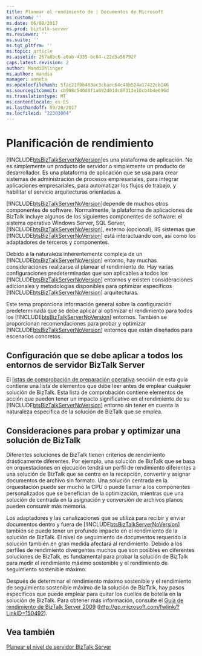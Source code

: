 ```yaml
---
title: Planear el rendimiento de | Documentos de Microsoft
ms.custom: ''
ms.date: 06/08/2017
ms.prod: biztalk-server
ms.reviewer: ''
ms.suite: ''
ms.tgt_pltfrm: ''
ms.topic: article
ms.assetid: 267a8bc6-a0ab-4335-bc04-c22d5a56792f
caps.latest.revision: 2
author: MandiOhlinger
ms.author: mandia
manager: anneta
ms.openlocfilehash: 5fac21f0b483ac3cbaec64c48b524a17422cb146
ms.sourcegitcommit: cb908c540d8f1a692d01dc8f313e16cb4b4e696d
ms.translationtype: MT
ms.contentlocale: es-ES
ms.lasthandoff: 09/20/2017
ms.locfileid: "22303004"
---
```

# <a name="planning-for-performance"></a>Planificación de rendimiento
[!INCLUDE[btsBizTalkServerNoVersion](../includes/btsbiztalkservernoversion-md.md)]es una plataforma de aplicación. No es simplemente un producto de servidor o simplemente un producto de desarrollador. Es una plataforma de aplicación que se usa para crear sistemas de administración de procesos empresariales, para integrar aplicaciones empresariales, para automatizar los flujos de trabajo, y habilitar el servicio arquitecturas orientadas a.  
  
 [!INCLUDE[btsBizTalkServerNoVersion](../includes/btsbiztalkservernoversion-md.md)]depende de muchos otros componentes de software. Normalmente, la plataforma de aplicaciones de BizTalk incluye algunos de los siguientes componentes de software: el sistema operativo Windows Server, SQL Server, [!INCLUDE[btsBizTalkServerNoVersion](../includes/btsbiztalkservernoversion-md.md)], externo (opcional), IIS sistemas que [!INCLUDE[btsBizTalkServerNoVersion](../includes/btsbiztalkservernoversion-md.md)] está interactuando con, así como los adaptadores de terceros y componentes.  
  
 Debido a la naturaleza inherentemente compleja de un [!INCLUDE[btsBizTalkServerNoVersion](../includes/btsbiztalkservernoversion-md.md)] entorno, hay muchas consideraciones realizarse al planear el rendimiento de. Hay varias configuraciones predeterminadas que son aplicables a todos los [!INCLUDE[btsBizTalkServerNoVersion](../includes/btsbiztalkservernoversion-md.md)] entornos y existen consideraciones adicionales y metodologías disponibles para optimizar específicos [!INCLUDE[btsBizTalkServerNoVersion](../includes/btsbiztalkservernoversion-md.md)] arquitecturas.  
  
 Este tema proporciona información general sobre la configuración predeterminada que se debe aplicar al optimizar el rendimiento para todos los [!INCLUDE[btsBizTalkServerNoVersion](../includes/btsbiztalkservernoversion-md.md)] entornos. También se proporcionan recomendaciones para probar y optimizar [!INCLUDE[btsBizTalkServerNoVersion](../includes/btsbiztalkservernoversion-md.md)] entornos que están diseñados para escenarios concretos.  
  
## <a name="settings-that-you-should-apply-to-all-biztalk-server-environments"></a>Configuración que se debe aplicar a todos los entornos de servidor BizTalk Server  
 El [listas de comprobación de preparación operativa](../technical-guides/operational-readiness-checklists.md) sección de esta guía contiene una lista de elementos que debe leer antes de emplear cualquier solución de BizTalk. Esta lista de comprobación contiene elementos de acción que pueden tener un impacto significativo en el rendimiento de su [!INCLUDE[btsBizTalkServerNoVersion](../includes/btsbiztalkservernoversion-md.md)] entorno sin tener en cuenta la naturaleza específica de la solución de BizTalk que se emplea.  
  
## <a name="considerations-for-testing-and-optimizing-a-biztalk-solution"></a>Consideraciones para probar y optimizar una solución de BizTalk  
 Diferentes soluciones de BizTalk tienen criterios de rendimiento drásticamente diferentes. Por ejemplo, una solución de BizTalk que se basa en orquestaciones en ejecución tendrá un perfil de rendimiento diferentes a una solución de BizTalk que se centra en la recepción, convertir y asignar documentos de archivo sin formato. Una solución centrada en la orquestación puede ser mucho la CPU o puede llamar a los componentes personalizados que se benefician de la optimización, mientras que una solución de centrada en la asignación y conversión de archivos planos pueden consumir más memoria.  
  
 Los adaptadores y las canalizaciones que se utiliza para recibir y enviar documentos dentro y fuera de [!INCLUDE[btsBizTalkServerNoVersion](../includes/btsbiztalkservernoversion-md.md)] también se puede tener un profundo impacto en el rendimiento de la solución de BizTalk. El nivel de seguimiento de documentos requerido la solución también en gran medida afectará al rendimiento. Debido a los perfiles de rendimiento divergentes muchos que son posibles en diferentes soluciones de BizTalk, es fundamental para probar la solución de BizTalk para medir el rendimiento máximo sostenible y el rendimiento de seguimiento sostenible máximo.  
  
 Después de determinar el rendimiento máximo sostenible y el rendimiento de seguimiento sostenible máximo de la solución de BizTalk, hay pasos específicos que puede emplear para quitar los cuellos de botella en la solución de BizTalk. Para obtener más información, consulte el [Guía de rendimiento de BizTalk Server 2009](http://go.microsoft.com/fwlink/?LinkID=150492) (http://go.microsoft.com/fwlink/?LinkID=150492).  
  
## <a name="see-also"></a>Vea también  
 [Planear el nivel de servidor BizTalk Server](../technical-guides/planning-the-biztalk-server-tier.md)